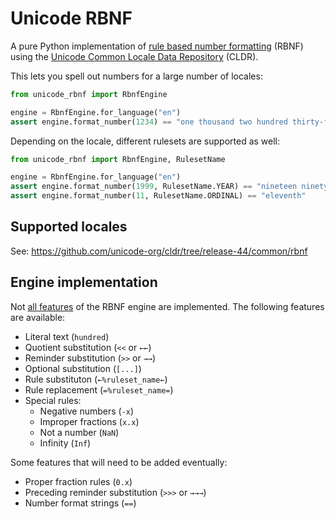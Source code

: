 # Unicode RBNF

A pure Python implementation of [rule based number formatting](https://icu-project.org/docs/papers/a_rule_based_approach_to_number_spellout/) (RBNF) using the [Unicode Common Locale Data Repository](https://cldr.unicode.org) (CLDR).

This lets you spell out numbers for a large number of locales:

``` python
from unicode_rbnf import RbnfEngine

engine = RbnfEngine.for_language("en")
assert engine.format_number(1234) == "one thousand two hundred thirty-four"
```

Depending on the locale, different rulesets are supported as well:

``` python
from unicode_rbnf import RbnfEngine, RulesetName

engine = RbnfEngine.for_language("en")
assert engine.format_number(1999, RulesetName.YEAR) == "nineteen ninety-nine"
assert engine.format_number(11, RulesetName.ORDINAL) == "eleventh"
```

## Supported locales

See: https://github.com/unicode-org/cldr/tree/release-44/common/rbnf

## Engine implementation

Not [all features](https://unicode-org.github.io/icu-docs/apidoc/released/icu4c/classRuleBasedNumberFormat.html) of the RBNF engine are implemented. The following features are available:

* Literal text (`hundred`)
* Quotient substitution (`<<` or `←←`)
* Reminder substitution (`>>` or `→→`)
* Optional substitution (`[...]`)
* Rule substituton (`←%ruleset_name←`)
* Rule replacement (`=%ruleset_name=`)
* Special rules:
    * Negative numbers (`-x`)
    * Improper fractions (`x.x`)
    * Not a number (`NaN`)
    * Infinity (`Inf`)
    
Some features that will need to be added eventually:

* Proper fraction rules (`0.x`)
* Preceding reminder substitution (`>>>` or `→→→`)
* Number format strings (`==`)
